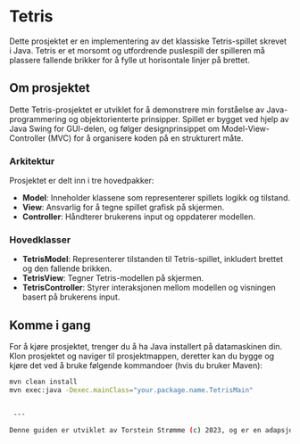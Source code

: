 # Tetris

Dette prosjektet er en implementering av det klassiske Tetris-spillet skrevet i Java. Tetris er et morsomt og utfordrende puslespill der spilleren må plassere fallende brikker for å fylle ut horisontale linjer på brettet.

## Om prosjektet

Dette Tetris-prosjektet er utviklet for å demonstrere min forståelse av Java-programmering og objektorienterte prinsipper. Spillet er bygget ved hjelp av Java Swing for GUI-delen, og følger designprinsippet om Model-View-Controller (MVC) for å organisere koden på en strukturert måte.

### Arkitektur

Prosjektet er delt inn i tre hovedpakker:

- **Model**: Inneholder klassene som representerer spillets logikk og tilstand.
- **View**: Ansvarlig for å tegne spillet grafisk på skjermen.
- **Controller**: Håndterer brukerens input og oppdaterer modellen.

### Hovedklasser

- **TetrisModel**: Representerer tilstanden til Tetris-spillet, inkludert brettet og den fallende brikken.
- **TetrisView**: Tegner Tetris-modellen på skjermen.
- **TetrisController**: Styrer interaksjonen mellom modellen og visningen basert på brukerens input.

## Komme i gang

For å kjøre prosjektet, trenger du å ha Java installert på datamaskinen din. Klon prosjektet og naviger til prosjektmappen, deretter kan du bygge og kjøre det ved å bruke følgende kommandoer (hvis du bruker Maven):

```bash
mvn clean install
mvn exec:java -Dexec.mainClass="your.package.name.TetrisMain"


 ---

Denne guiden er utviklet av Torstein Strømme (c) 2023, og er en adapsjon av David Kosbie sin Tetris-tutorial for Python [https://www.cs.cmu.edu/~112/notes/notes-tetris/index.html](https://www.cs.cmu.edu/~112/notes/notes-tetris/index.html).
